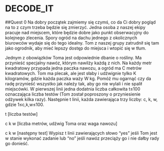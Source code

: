 # DECODE_IT 
##Quest 0 
 Na dobry początek zajmiemy się czymś, co da Ci dobry pogląd na to z czym trzeba będzie się zmierzyć. Jedna osoba z naszej ekipy pracuje nad miejscem, które będzie dobre jako punkt obserwacyjny do kolejnego zlecenia. Spory ogród na dachu jednego z okolicznych biurowców wydaje się do tego idealny. Tom z naszej grupy zatrudnił się tam jako ogrodnik, aby mieć lepszy dostęp do miejsca i wtopić się w tłum.

Jednym z obowiązków Toma jest odpowiednie dbanie o rośliny. 
Ma przynieść specjalny nawóz, którym nawilży każdą z nich. Na każdy metr kwadratowy przypada jedna paczka nawozu, a ogród ma C metrów kwadratowych. Tom ma plecak, ale jest słaby i udźwignie tylko K kilogramów, gdzie każda paczka waży W kg. Pomóż mu ogarnąć czy da radę przynieść wszystko jak należy tak, aby go nie wylali i nie spalił miejscówki.
W pierwszej linii jedna dodatnia liczba całkowita t≤100 oznaczająca liczba testów (Tom został poproszony o przyniesienie odżywek kilka razy).
Następnie t linii, każda zawierająca trzy liczby: c, k, w, gdzie 1≤c,k,w≤100.

t [liczba testów] 

c k w [liczba metrów, udźwig Toma oraz waga nawozu]

c k w [następny test]
Wypisz t linii zawierających słowo “yes” jeśli Tom jest w stanie wykonać zadanie lub “no” jeśli nawóz przeciąży go i nie dałby rady go donieść.



